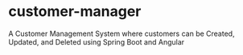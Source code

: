 # customer-manager
A Customer Management System where customers can be Created, Updated, and Deleted using Spring Boot and Angular

